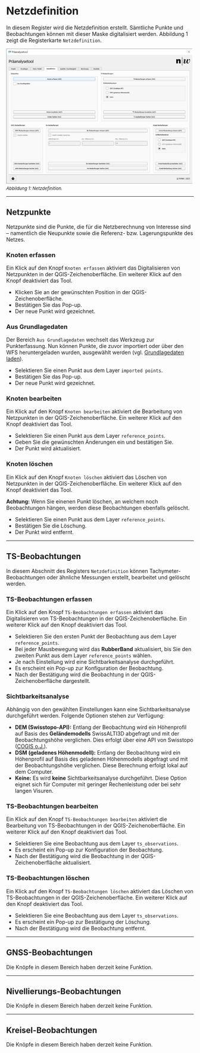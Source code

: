 # Netzdefinition

In diesem Register wird die Netzdefinition erstellt. Sämtliche Punkte und Beobachtungen können mit dieser Maske digitalisiert werden. Abbildung 1 zeigt die Registerkarte ```Netzdefinition```.

<img src="../imgs/network/network.png" width="500" /><br/>
<small>_Abbildung 1: Netzdefinition._</small>

---

## Netzpunkte

Netzpunkte sind die Punkte, die für die Netzberechnung von Interesse sind – namentlich die Neupunkte sowie die Referenz- bzw. Lagerungspunkte des Netzes.

### Knoten erfassen

Ein Klick auf den Knopf ```Knoten erfassen``` aktiviert das Digitalisieren von Netzpunkten in der QGIS-Zeichenoberfläche. Ein weiterer Klick auf den Knopf deaktiviert das Tool.

- Klicken Sie an der gewünschten Position in der QGIS-Zeichenoberfläche.
- Bestätigen Sie das Pop-up.
- Der neue Punkt wird gezeichnet.

### Aus Grundlagedaten

Der Bereich ```Aus Grundlagedaten``` wechselt das Werkzeug zur Punkterfassung. Nun können Punkte, die zuvor importiert oder über den WFS heruntergeladen wurden, ausgewählt werden (vgl. [Grundlagedaten laden](../load_data)).

- Selektieren Sie einen Punkt aus dem Layer ```imported points```.
- Bestätigen Sie das Pop-up.
- Der neue Punkt wird gezeichnet.

### Knoten bearbeiten

Ein Klick auf den Knopf ```Knoten bearbeiten``` aktiviert die Bearbeitung von Netzpunkten in der QGIS-Zeichenoberfläche. Ein weiterer Klick auf den Knopf deaktiviert das Tool.

- Selektieren Sie einen Punkt aus dem Layer ```reference_points```.
- Geben Sie die gewünschten Änderungen ein und bestätigen Sie.
- Der Punkt wird aktualisiert.

### Knoten löschen

Ein Klick auf den Knopf ```Knoten löschen``` aktiviert das Löschen von Netzpunkten in der QGIS-Zeichenoberfläche. Ein weiterer Klick auf den Knopf deaktiviert das Tool.

**Achtung:** Wenn Sie einenen Punkt löschen, an welchem noch Beobachtungen hängen, werden diese Beobachtungen ebenfalls gelöscht.

- Selektieren Sie einen Punkt aus dem Layer ```reference_points```.
- Bestätigen Sie die Löschung.
- Der Punkt wird entfernt.

---

## TS-Beobachtungen

In diesem Abschnitt des Registers ```Netzdefinition``` können Tachymeter-Beobachtungen oder ähnliche Messungen erstellt, bearbeitet und gelöscht werden.

### TS-Beobachtungen erfassen

Ein Klick auf den Knopf ```TS-Beobachtungen erfassen``` aktiviert das Digitalisieren von TS-Beobachtungen in der QGIS-Zeichenoberfläche. Ein weiterer Klick auf den Knopf deaktiviert das Tool.

- Selektieren Sie den ersten Punkt der Beobachtung aus dem Layer ```reference_points```.
- Bei jeder Mausbewegung wird das **RubberBand** aktualisiert, bis Sie den zweiten Punkt aus dem Layer ```reference_points``` wählen.
- Je nach Einstellung wird eine Sichtbarkeitsanalyse durchgeführt.
- Es erscheint ein Pop-up zur Konfiguration der Beobachtung.
- Nach der Bestätigung wird die Beobachtung in der QGIS-Zeichenoberfläche dargestellt.

### Sichtbarkeitsanalyse

Abhängig von den gewählten Einstellungen kann eine Sichtbarkeitsanalyse durchgeführt werden. Folgende Optionen stehen zur Verfügung:

- **DEM (Swisstopo-API):** Entlang der Beobachtung wird ein Höhenprofil auf Basis des **Geländemodells** SwissALTI3D abgefragt und mit der Beobachtungshöhe verglichen. Dies erfolgt über eine API von Swisstopo ([COGIS o.J.](https://api3.geo.admin.ch/services/sdiservices.html#profile)).
- **DSM (geladenes Höhenmodell):** Entlang der Beobachtung wird ein Höhenprofil auf Basis des geladenen Höhenmodells abgefragt und mit der Beobachtungshöhe verglichen. Diese Berechnung erfolgt lokal auf dem Computer.
- **Keine:** Es wird **keine** Sichtbarkeitsanalyse durchgeführt. Diese Option eignet sich für Computer mit geringer Rechenleistung oder bei sehr langen Visuren.

### TS-Beobachtungen bearbeiten

Ein Klick auf den Knopf ```TS-Beobachtungen bearbeiten``` aktiviert die Bearbeitung von TS-Beobachtungen in der QGIS-Zeichenoberfläche. Ein weiterer Klick auf den Knopf deaktiviert das Tool.

- Selektieren Sie eine Beobachtung aus dem Layer ```ts_observations```.
- Es erscheint ein Pop-up zur Konfiguration der Beobachtung.
- Nach der Bestätigung wird die Beobachtung in der QGIS-Zeichenoberfläche aktualisiert.

### TS-Beobachtungen löschen

Ein Klick auf den Knopf ```TS-Beobachtungen löschen``` aktiviert das Löschen von TS-Beobachtungen in der QGIS-Zeichenoberfläche. Ein weiterer Klick auf den Knopf deaktiviert das Tool.

- Selektieren Sie eine Beobachtung aus dem Layer ```ts_observations```.
- Es erscheint ein Pop-up zur Bestätigung der Löschung.
- Nach der Bestätigung wird die Beobachtung entfernt.

---

## GNSS-Beobachtungen

Die Knöpfe in diesem Bereich haben derzeit keine Funktion.

---

## Nivellierungs-Beobachtungen

Die Knöpfe in diesem Bereich haben derzeit keine Funktion.

---

## Kreisel-Beobachtungen

Die Knöpfe in diesem Bereich haben derzeit keine Funktion.
